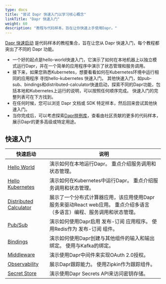 ```yaml
---
type: docs
title: "尝试 Dapr 快速入门以学习核心概念"
linkTitle: "Dapr 快速入门"
weight: 60
description: "教程与代码样本，旨在让你快速上手使用Dapr。"
---
```


[Dapr 快速启动](https://github.com/dapr/quickstarts/tree/v1.0.0) 是代码样本的教程集合，旨在让您从 Dapr 快速入门，每个教程都突出了不同的 Dapr 功能。

- 一个好的起点是hello-world快速入门，它演示了如何在本地机器上以独立模式运行Dapr，并在一个简单的应用程序中演示了状态管理和服务调用。
- 接下来，如果您熟悉Kubernetes，想要看看如何在Kubernetes环境中运行相同的应用程序 寻找hello-kubernetes 快速入门。 其他快速入门，如pub-sub、bindings和distributed-calculator快速启动，探索不同的Dapr功能，包括本地和Kubernetes上运行的说明，可以按照任何顺序完成。 快速入门的完整列表可在下方找到。
- 在任何时候，您可以浏览 Dapr 文档或 SDK 特定样本，然后回来尝试其他快速入门。
- 当你完成后，可以考虑探索[Dapr样例库](https://github.com/dapr/samples)，查看由社区贡献的更多的代码样本，展示Dapr的更多高级或特定用途。

## 快速入门

| 快速启动                                                                                             | 说明                                                                 |
| ------------------------------------------------------------------------------------------------ | ------------------------------------------------------------------ |
| [Hello World](https://github.com/dapr/quickstarts/tree/v1.0.0/hello-world)                       | 演示如何在本地运行Dapr。 重点介绍服务调用和状态管理。                                      |
| [Hello Kubernetes](https://github.com/dapr/quickstarts/tree/v1.0.0/hello-kubernetes)             | 演示如何在Kubernetes中运行Dapr。 重点介绍服务调用和状态管理。                             |
| [Distributed Calculator](https://github.com/dapr/quickstarts/tree/v1.0.0/distributed-calculator) | 展示了一个分布式计算器应用，该应用使用Dapr服务来驱动React web应用。 重点介绍多语言（多语言）编程、服务调用和状态管理。 |
| [Pub/Sub](https://github.com/dapr/quickstarts/tree/v1.0.0/pub-sub)                               | 演示如何使用Dapr启用 发布-订阅 应用程序。 使用Redis作为 发布-订阅 组件。                       |
| [Bindings](https://github.com/dapr/quickstarts/tree/v1.0.0/bindings)                             | 演示如何使用Dapr创建与其他组件的输入和输出绑定。 使用与Kafka的绑定。                            |
| [Middleware](https://github.com/dapr/quickstarts/tree/v1.0.0/middleware)                         | 演示使用Dapr中间件来实现OAuth 2.0授权。                                         |
| [Observability](https://github.com/dapr/quickstarts/tree/v1.0.0/observability)                   | 展示Dapr跟踪能力。 使用Zipkin作为跟踪组件。                                        |
| [Secret Store](https://github.com/dapr/quickstarts/tree/v1.0.0/secretstore)                      | 演示使用Dapr Secrets API来访问密钥存储。                                       |
